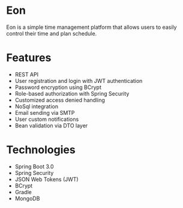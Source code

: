 # Eon
Eon is a simple time management platform that allows users to easily control their time and plan schedule.

# Features
* REST API
* User registration and login with JWT authentication
* Password encryption using BCrypt
* Role-based authorization with Spring Security
* Customized access denied handling
* NoSql integration
* Email sending via SMTP
* User custom notifications
* Bean validation via DTO layer


# Technologies
* Spring Boot 3.0
* Spring Security
* JSON Web Tokens (JWT)
* BCrypt
* Gradle
* MongoDB


 
 
